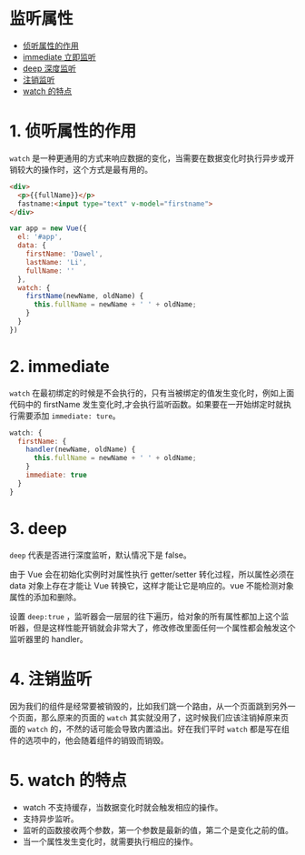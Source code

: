 # 监听属性

- [侦听属性的作用](#1-侦听属性的作用)
- [immediate 立即监听](#2-immediate)
- [deep 深度监听](#3-deep)
- [注销监听](#4-注销监听)
- [watch 的特点](#05-watch-的特点)


# 1. 侦听属性的作用
`watch` 是一种更通用的方式来响应数据的变化，当需要在数据变化时执行异步或开销较大的操作时，这个方式是最有用的。
```html
<div>
  <p>{{fullName}}</p>
  fastname:<input type="text" v-model="firstname">
</div>
```
```js
var app = new Vue({
  el: '#app',
  data: {
    firstName: 'Dawel',
    lastName: 'Li',
    fullName: ''
  },
  watch: {
    firstName(newName, oldName) {
      this.fullName = newName + ' ' + oldName;
    }
  }
})
```


# 2. immediate
`watch` 在最初绑定的时候是不会执行的，只有当被绑定的值发生变化时，例如上面代码中的 firstName 发生变化时,才会执行监听函数。如果要在一开始绑定时就执行需要添加 `immediate: ture`。
```js
watch: {
  firstName: {
    handler(newName, oldName) {
      this.fullName = newName + ' ' + oldName;
    }
    immediate: true
  }
}
```


# 3. deep
`deep` 代表是否进行深度监听，默认情况下是 false。

由于 Vue 会在初始化实例时对属性执行 getter/setter 转化过程，所以属性必须在 data 对象上存在才能让 Vue 转换它，这样才能让它是响应的。vue 不能检测对象属性的添加和删除。

设置 `deep:true` ，监听器会一层层的往下遍历，给对象的所有属性都加上这个监听器，但是这样性能开销就会非常大了，修改修改里面任何一个属性都会触发这个监听器里的 handler。


# 4. 注销监听
因为我们的组件是经常要被销毁的，比如我们跳一个路由，从一个页面跳到另外一个页面，那么原来的页面的 `watch` 其实就没用了，这时候我们应该注销掉原来页面的 `watch` 的，不然的话可能会导致内置溢出。好在我们平时 `watch` 都是写在组件的选项中的，他会随着组件的销毁而销毁。


# 5. watch 的特点
- watch 不支持缓存，当数据变化时就会触发相应的操作。
- 支持异步监听。
- 监听的函数接收两个参数，第一个参数是最新的值，第二个是变化之前的值。
- 当一个属性发生变化时，就需要执行相应的操作。

